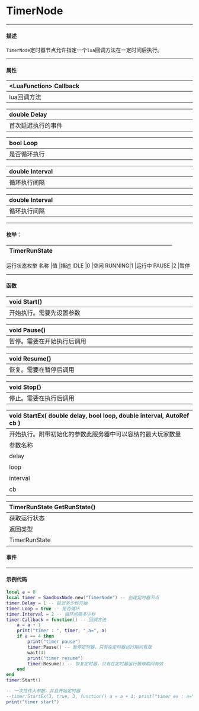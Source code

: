 
# TimerNode
------------------------------------------------------------------------------------------
#### 描述

`TimerNode`定时器节点允许指定一个`lua`回调方法在一定时间后执行。

------------------------------------------------------------------------------------------
#### 属性

|<div style="width:925px">\<LuaFunction\> Callback</div>|
|:-----------------------|
|lua回调方法             |

|<div style="width:925px">double Delay</div>|
|:-----------------------|
|首次延迟执行的事件      |

|<div style="width:925px">bool Loop</div>|
|:-----------------------|
|是否循环执行            |

|<div style="width:925px">double Interval</div>|
|:-----------------------|
|循环执行间隔            |

|<div style="width:925px">double Interval</div>|
|:---------------------------------------------|
|循环执行间隔                                  |

------------------------------------------------------------------------------------------
#### 枚举：

|<div style="width:200px">TimerRunState</div>|<div style="width:100px"></div>|<div style="width:100px"></div>|
:---   |:---|:---
运行状态枚举
名称   |值  |描述
IDLE   |0   |空闲
RUNNING|1   |运行中
PAUSE  |2   |暂停


------------------------------------------------------------------------------------------
#### 函数

|<div style="width:925px">void Start()</div>|
|:---|
|开始执行。需要先设置参数|

|<div style="width:925px">void Pause()</div>|
|:---|
|暂停。需要在开始执行后调用|

|<div style="width:925px">void Resume()</div>|
|:---|
|恢复。需要在暂停后调用|

|<div style="width:925px">void Stop()</div>|
|:---|
|停止。需要在执行后调用|


|<div style="width:500px">void StartEx( double delay, bool loop, double interval, AutoRef<LuaFunction> cb )</div>|<div style="width:100px"></div>|<div style="width:45px"></div>|<div style="width:200px"></div>|
|:---|:---|:---|:---|
|开始执行。附带初始化的参数此服务器中可以容纳的最大玩家数量||||
|参数名称|类别|默认|描述|
|delay|double||延迟秒数|
|loop|bool||是否循环|
|interval|double||环间隔多少秒|
|cb|LuaFunction||回调方法|

|<div style="width:500px">TimerRunState GetRunState()</div>|<div style="width:400px"></div>|
|:---|:---|
|获取运行状态||
|返回类型|概要|
|TimerRunState|运行状态。参见枚举TimerRunState|


#### 事件
------------------------------------------------------------------------------------------
#### 示例代码

```lua
local a = 0
local timer = SandboxNode.new("TimerNode") -- 创建定时器节点
timer.Delay = 1 -- 延迟多少秒开始
timer.Loop = true -- 是否循环
timer.Interval = 2 -- 循环间隔多少秒
timer.Callback = function() -- 回调方法
    a = a + 1
    print("timer : ", timer, " a=", a)
    if a == 4 then
        print("timer pause")
        timer:Pause() -- 暂停定时器，只有在定时器运行期间有效
        wait(4)
        print("timer resume")
        timer:Resume() -- 恢复定时器，只有在定时器运行暂停期间有效
    end
end
timer:Start()

-- 一次性传入参数，并且开始定时器
--timer:StartEx(3, true, 3, function() a = a + 1; print("timer ex : a=", a) end)
print("timer start")
```

